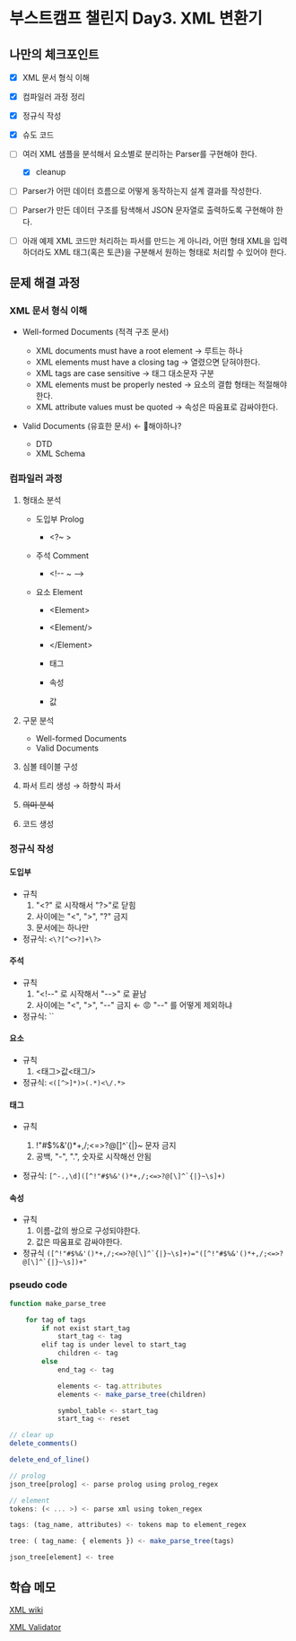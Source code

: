 # 부스트캠프 챌린지 Day3. XML 변환기

## 나만의 체크포인트

-   [x] XML 문서 형식 이해

-   [x] 컴파일러 과정 정리

-   [x] 정규식 작성

-   [x] 슈도 코드

-   [ ] 여러 XML 샘플을 분석해서 요소별로 분리하는 Parser를 구현해야 한다.

    -   [x] cleanup

-   [ ] Parser가 어떤 데이터 흐름으로 어떻게 동작하는지 설계 결과를 작성한다.

-   [ ] Parser가 만든 데이터 구조를 탐색해서 JSON 문자열로 출력하도록 구현해야 한다.

-   [ ] 아래 예제 XML 코드만 처리하는 파서를 만드는 게 아니라, 어떤 형태 XML을 입력하더라도 XML 태그(혹은 토큰)을 구분해서 원하는 형태로 처리할 수 있어야 한다.

## 문제 해결 과정

### XML 문서 형식 이해

-   Well-formed Documents (적격 구조 문서)

    -   XML documents must have a root element &rightarrow; 루트는 하나
    -   XML elements must have a closing tag &rightarrow; 열렸으면 닫혀야한다.
    -   XML tags are case sensitive &rightarrow; 태그 대소문자 구분
    -   XML elements must be properly nested &rightarrow; 요소의 결합 형태는 적절해야한다.
    -   XML attribute values must be quoted &rightarrow; 속성은 따움표로 감싸야한다.

-   Valid Documents (유효한 문서) &leftarrow; 🤔해야하나?
    -   DTD
    -   XML Schema

### 컴파일러 과정

1. 형태소 분석

    - 도입부 Prolog
        - \<?~ >
    - 주석 Comment
        - \<!-- ~ -->
    - 요소 Element

        - \<Element></Element>
        - \<Element/>
        - \</Element>

        - 태그
        - 속성
        - 값

2. 구문 분석
    - Well-formed Documents
    - Valid Documents
3. 심볼 테이블 구성
4. 파서 트리 생성 &rightarrow; 하향식 파서
5. ~~의미 분석~~
6. 코드 생성

### 정규식 작성

#### 도입부

-   규칙
    1.  "\<?" 로 시작해서 "\?>"로 닫힘
    2.  사이에는 "<", ">", "?" 금지
    3.  문서에는 하나만
-   정규식: `<\?[^<>?]+\?>`

#### 주석

-   규칙
    1. "\<!--" 로 시작해서 "-->" 로 끝남
    2. 사이에는 "<", ">", "--" 금지 &leftarrow; 😡 "--" 를 어떻게 제외하냐
-   정규식: ``

#### 요소

-   규칙
    1.  <태그>값<태그/>
-   정규식: `<([^>]*)>(.*)<\/.*>`

#### 태그

-   규칙

    1.  !"#$%&'()\*+,/;<=>?@[\]^`{|}~ 문자 금지
    2.  공백, "-", ".", 숫자로 시작해선 안됨

-   정규식: `` [^-.,\d]([^!"#$%&'()*+,/;<=>?@[\]^`{|}~\s]+) ``

#### 속성

-   규칙
    1. 이름-값의 쌍으로 구성되야한다.
    2. 값은 따움표로 감싸야한다.
-   정규식 `` ([^!"#$%&'()*+,/;<=>?@[\]^`{|}~\s]+)="([^!"#$%&'()*+,/;<=>?@[\]^`{|}~\s])+" ``

### pseudo code

```js
function make_parse_tree

    for tag of tags
        if not exist start_tag
            start_tag <- tag
        elif tag is under level to start_tag
            children <- tag
        else
            end_tag <- tag

            elements <- tag.attributes
            elements <- make_parse_tree(children)

            symbol_table <- start_tag
            start_tag <- reset

// clear up
delete_comments()

delete_end_of_line()

// prolog
json_tree[prolog] <- parse prolog using prolog_regex

// element
tokens: (< ... >) <- parse xml using token_regex

tags: (tag_name, attributes) <- tokens map to element_regex

tree: ( tag_name: { elements }) <- make_parse_tree(tags)

json_tree[element] <- tree

```

## 학습 메모

[XML wiki](https://en.wikipedia.org/wiki/XML)

[XML Validator](https://www.w3schools.com/xml/xml_validator.asp)
